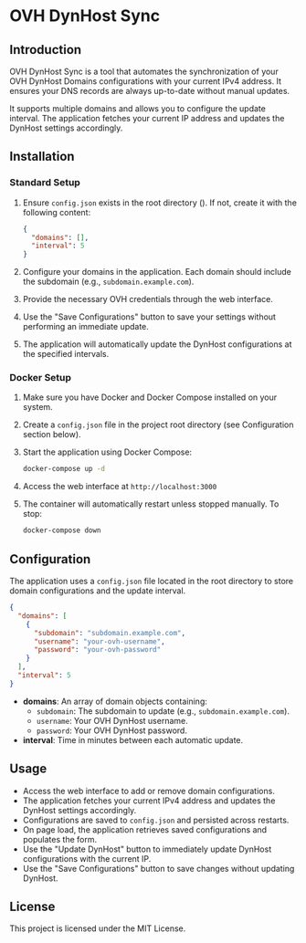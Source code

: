 # OVH DynHost Sync

## Introduction

OVH DynHost Sync is a tool that automates the synchronization of your OVH DynHost Domains configurations with your current IPv4 address. It ensures your DNS records are always up-to-date without manual updates.

It supports multiple domains and allows you to configure the update interval. The application fetches your current IP address and updates the DynHost settings accordingly.

## Installation

### Standard Setup

1. Ensure `config.json` exists in the root directory (). If not, create it with the following content:

    ```json
    {
      "domains": [],
      "interval": 5
    }
    ```

2. Configure your domains in the application. Each domain should include the subdomain (e.g., `subdomain.example.com`).
3. Provide the necessary OVH credentials through the web interface.
4. Use the "Save Configurations" button to save your settings without performing an immediate update.
5. The application will automatically update the DynHost configurations at the specified intervals.

### Docker Setup

1. Make sure you have Docker and Docker Compose installed on your system.

2. Create a `config.json` file in the project root directory (see Configuration section below).

3. Start the application using Docker Compose:

    ```bash
    docker-compose up -d
    ```

4. Access the web interface at `http://localhost:3000`

5. The container will automatically restart unless stopped manually. To stop:

    ```bash
    docker-compose down
    ```

## Configuration

The application uses a `config.json` file located in the root directory to store domain configurations and the update interval.

```json
{
  "domains": [
    {
      "subdomain": "subdomain.example.com",
      "username": "your-ovh-username",
      "password": "your-ovh-password"
    }
  ],
  "interval": 5
}
```

- **domains**: An array of domain objects containing:
  - `subdomain`: The subdomain to update (e.g., `subdomain.example.com`).
  - `username`: Your OVH DynHost username.
  - `password`: Your OVH DynHost password.
- **interval**: Time in minutes between each automatic update.

## Usage

- Access the web interface to add or remove domain configurations.
- The application fetches your current IPv4 address and updates the DynHost settings accordingly.
- Configurations are saved to `config.json` and persisted across restarts.
- On page load, the application retrieves saved configurations and populates the form.
- Use the "Update DynHost" button to immediately update DynHost configurations with the current IP.
- Use the "Save Configurations" button to save changes without updating DynHost.

## License

This project is licensed under the MIT License.

